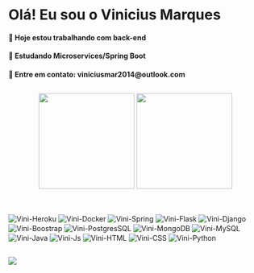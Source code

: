 # Olá! Eu sou o Vinicius Marques

<div align="left">
  <h4>🔭 Hoje estou trabalhando com back-end</h4>
  <h4> 🌱 Estudando Microservices/Spring Boot </h4>
  <h4>💬 Entre em contato: viniciusmar2014@outlook.com</h4>
</div>

 ##

<div align="center">
  <img height="190em" src="https://github-readme-stats.vercel.app/api?username=marquezv&show_icons=true&theme=dark&include_all_commits=true&count_private=true"/>
  <img height="190em" src="https://github-readme-stats.vercel.app/api/top-langs/?username=marquezv&layout=compact&langs_count=7&theme=dark"/>
</div>

 ##

<div style="center"><br>
  <img align="center" alt="Vini-Heroku" src="https://img.shields.io/badge/heroku-%23430098.svg?style=for-the-badge&logo=heroku&logoColor=white">
  <img align="center" alt="Vini-Docker" src="https://img.shields.io/badge/docker-%230db7ed.svg?style=for-the-badge&logo=docker&logoColor=white">
  <img align="center" alt="Vini-Spring" src="https://img.shields.io/badge/spring-%236DB33F.svg?style=for-the-badge&logo=spring&logoColor=white">
  <img align="center" alt="Vini-Flask" src="https://img.shields.io/badge/flask-%23000.svg?style=for-the-badge&logo=flask&logoColor=white">
  <img align="center" alt="Vini-Django" src="https://img.shields.io/badge/django-%23092E20.svg?style=for-the-badge&logo=django&logoColor=white">
  <img align="center" alt="Vini-Boostrap" src="https://img.shields.io/badge/bootstrap-%23563D7C.svg?style=for-the-badge&logo=bootstrap&logoColor=white">
  <img align="center" alt="Vini-PostgresSQL" src="https://img.shields.io/badge/postgres-%23316192.svg?style=for-the-badge&logo=postgresql&logoColor=white">
  <img align="center" alt="Vini-MongoDB" src="https://img.shields.io/badge/MongoDB-%234ea94b.svg?style=for-the-badge&logo=mongodb&logoColor=white">
  <img align="center" alt="Vini-MySQL" src="https://img.shields.io/badge/mysql-%2300f.svg?style=for-the-badge&logo=mysql&logoColor=white">
  <img align="center" alt="Vini-Java" src="https://img.shields.io/badge/java-%23ED8B00.svg?style=for-the-badge&logo=java&logoColor=white">
  <img align="center" alt="Vini-Js" src="https://img.shields.io/badge/javascript-%23323330.svg?style=for-the-badge&logo=javascript&logoColor=%23F7DF1E">
  <img align="center" alt="Vini-HTML" src="https://img.shields.io/badge/html5-%23E34F26.svg?style=for-the-badge&logo=html5&logoColor=white">
  <img align="center" alt="Vini-CSS" src="https://img.shields.io/badge/css3-%231572B6.svg?style=for-the-badge&logo=css3&logoColor=white">
  <img align="center" alt="Vini-Python" src="https://img.shields.io/badge/python-3670A0?style=for-the-badge&logo=python&logoColor=ffdd54">
</div>

##

<div>
 <a href="https://www.linkedin.com/in/vinicius-marques-287baa239/" target="_blank"><img src="https://img.shields.io/badge/linkedin-%230077B5.svg?style=for-the-badge&logo=linkedin&logoColor=white" target="_blank"></a>
</div>



